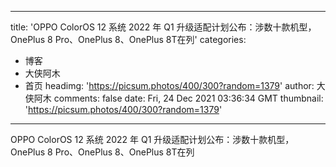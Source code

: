 
---
title: 'OPPO ColorOS 12 系统 2022 年 Q1 升级适配计划公布：涉数十款机型，OnePlus 8 Pro、OnePlus 8、OnePlus 8T在列'
categories: 
 - 博客
 - 大侠阿木
 - 首页
headimg: 'https://picsum.photos/400/300?random=1379'
author: 大侠阿木
comments: false
date: Fri, 24 Dec 2021 03:36:34 GMT
thumbnail: 'https://picsum.photos/400/300?random=1379'
---

<div>   
OPPO ColorOS 12 系统 2022 年 Q1 升级适配计划公布：涉数十款机型，OnePlus 8 Pro、OnePlus 8、OnePlus 8T在列  
</div>
            